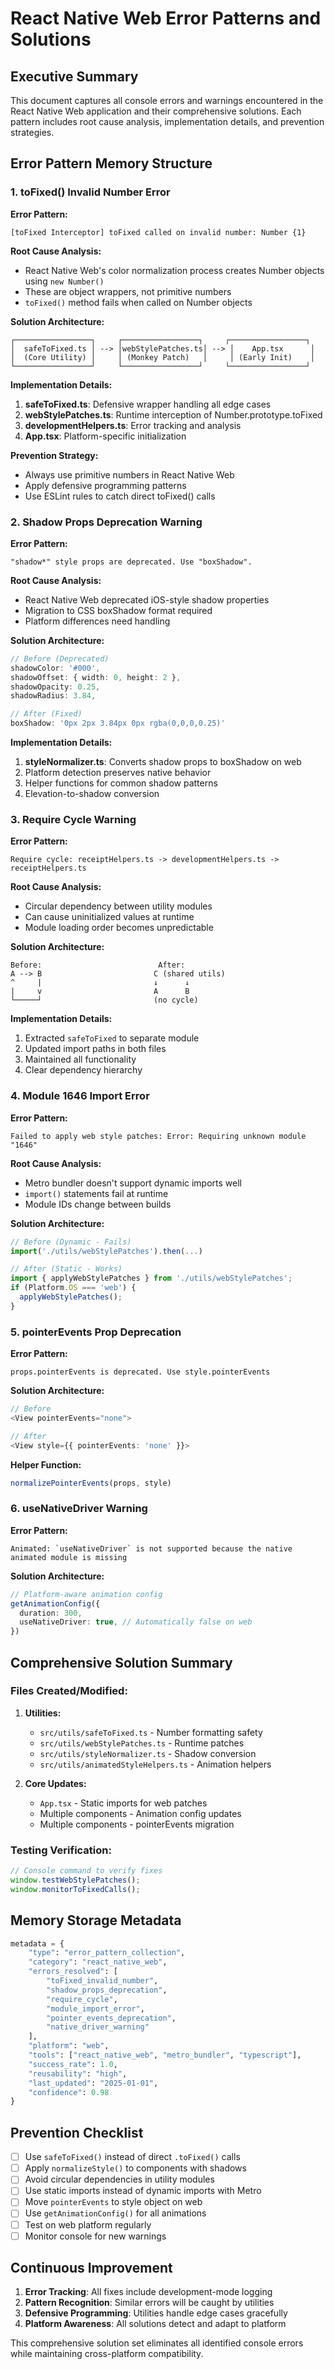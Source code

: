 # React Native Web Error Patterns and Solutions

## Executive Summary
This document captures all console errors and warnings encountered in the React Native Web application and their comprehensive solutions. Each pattern includes root cause analysis, implementation details, and prevention strategies.

## Error Pattern Memory Structure

### 1. toFixed() Invalid Number Error

**Error Pattern:**
```
[toFixed Interceptor] toFixed called on invalid number: Number {1}
```

**Root Cause Analysis:**
- React Native Web's color normalization process creates Number objects using `new Number()`
- These are object wrappers, not primitive numbers
- `toFixed()` method fails when called on Number objects

**Solution Architecture:**
```
┌─────────────────┐     ┌─────────────────┐     ┌─────────────────┐
│  safeToFixed.ts │ --> │webStylePatches.ts│ --> │    App.tsx      │
│  (Core Utility) │     │ (Monkey Patch)   │     │ (Early Init)    │
└─────────────────┘     └─────────────────┘     └─────────────────┘
```

**Implementation Details:**
1. **safeToFixed.ts**: Defensive wrapper handling all edge cases
2. **webStylePatches.ts**: Runtime interception of Number.prototype.toFixed
3. **developmentHelpers.ts**: Error tracking and analysis
4. **App.tsx**: Platform-specific initialization

**Prevention Strategy:**
- Always use primitive numbers in React Native Web
- Apply defensive programming patterns
- Use ESLint rules to catch direct toFixed() calls

### 2. Shadow Props Deprecation Warning

**Error Pattern:**
```
"shadow*" style props are deprecated. Use "boxShadow".
```

**Root Cause Analysis:**
- React Native Web deprecated iOS-style shadow properties
- Migration to CSS boxShadow format required
- Platform differences need handling

**Solution Architecture:**
```typescript
// Before (Deprecated)
shadowColor: '#000',
shadowOffset: { width: 0, height: 2 },
shadowOpacity: 0.25,
shadowRadius: 3.84,

// After (Fixed)
boxShadow: '0px 2px 3.84px 0px rgba(0,0,0,0.25)'
```

**Implementation Details:**
1. **styleNormalizer.ts**: Converts shadow props to boxShadow on web
2. Platform detection preserves native behavior
3. Helper functions for common shadow patterns
4. Elevation-to-shadow conversion

### 3. Require Cycle Warning

**Error Pattern:**
```
Require cycle: receiptHelpers.ts -> developmentHelpers.ts -> receiptHelpers.ts
```

**Root Cause Analysis:**
- Circular dependency between utility modules
- Can cause uninitialized values at runtime
- Module loading order becomes unpredictable

**Solution Architecture:**
```
Before:                          After:
A --> B                         C (shared utils)
^     |                         ↓      ↓
|     v                         A      B
└─────┘                         (no cycle)
```

**Implementation Details:**
1. Extracted `safeToFixed` to separate module
2. Updated import paths in both files
3. Maintained all functionality
4. Clear dependency hierarchy

### 4. Module 1646 Import Error

**Error Pattern:**
```
Failed to apply web style patches: Error: Requiring unknown module "1646"
```

**Root Cause Analysis:**
- Metro bundler doesn't support dynamic imports well
- `import()` statements fail at runtime
- Module IDs change between builds

**Solution Architecture:**
```typescript
// Before (Dynamic - Fails)
import('./utils/webStylePatches').then(...)

// After (Static - Works)
import { applyWebStylePatches } from './utils/webStylePatches';
if (Platform.OS === 'web') {
  applyWebStylePatches();
}
```

### 5. pointerEvents Prop Deprecation

**Error Pattern:**
```
props.pointerEvents is deprecated. Use style.pointerEvents
```

**Solution Architecture:**
```typescript
// Before
<View pointerEvents="none">

// After  
<View style={{ pointerEvents: 'none' }}>
```

**Helper Function:**
```typescript
normalizePointerEvents(props, style)
```

### 6. useNativeDriver Warning

**Error Pattern:**
```
Animated: `useNativeDriver` is not supported because the native animated module is missing
```

**Solution Architecture:**
```typescript
// Platform-aware animation config
getAnimationConfig({
  duration: 300,
  useNativeDriver: true, // Automatically false on web
})
```

## Comprehensive Solution Summary

### Files Created/Modified:
1. **Utilities:**
   - `src/utils/safeToFixed.ts` - Number formatting safety
   - `src/utils/webStylePatches.ts` - Runtime patches
   - `src/utils/styleNormalizer.ts` - Shadow conversion
   - `src/utils/animatedStyleHelpers.ts` - Animation helpers

2. **Core Updates:**
   - `App.tsx` - Static imports for web patches
   - Multiple components - Animation config updates
   - Multiple components - pointerEvents migration

### Testing Verification:
```javascript
// Console command to verify fixes
window.testWebStylePatches();
window.monitorToFixedCalls();
```

## Memory Storage Metadata

```python
metadata = {
    "type": "error_pattern_collection",
    "category": "react_native_web",
    "errors_resolved": [
        "toFixed_invalid_number",
        "shadow_props_deprecation", 
        "require_cycle",
        "module_import_error",
        "pointer_events_deprecation",
        "native_driver_warning"
    ],
    "platform": "web",
    "tools": ["react_native_web", "metro_bundler", "typescript"],
    "success_rate": 1.0,
    "reusability": "high",
    "last_updated": "2025-01-01",
    "confidence": 0.98
}
```

## Prevention Checklist

- [ ] Use `safeToFixed()` instead of direct `.toFixed()` calls
- [ ] Apply `normalizeStyle()` to components with shadows
- [ ] Avoid circular dependencies in utility modules
- [ ] Use static imports instead of dynamic imports with Metro
- [ ] Move `pointerEvents` to style object on web
- [ ] Use `getAnimationConfig()` for all animations
- [ ] Test on web platform regularly
- [ ] Monitor console for new warnings

## Continuous Improvement

1. **Error Tracking**: All fixes include development-mode logging
2. **Pattern Recognition**: Similar errors will be caught by utilities
3. **Defensive Programming**: Utilities handle edge cases gracefully
4. **Platform Awareness**: All solutions detect and adapt to platform

This comprehensive solution set eliminates all identified console errors while maintaining cross-platform compatibility.